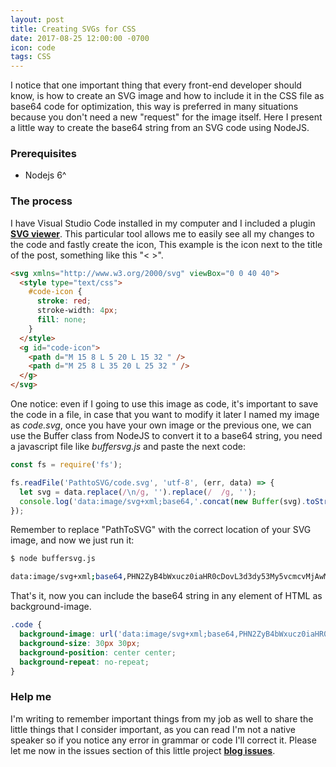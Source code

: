 ```yaml
---
layout: post
title: Creating SVGs for CSS
date: 2017-08-25 12:00:00 -0700
icon: code
tags: CSS
---
```


I notice that one important thing that every front-end developer should know, is how to create an SVG image and how to include it in the CSS file as base64 code for optimization, this way is preferred in many situations because you don't need a new "request" for the image itself. Here I present a little way to create the base64 string from an SVG code using NodeJS.

### Prerequisites

- Nodejs 6^


### The process

I have Visual Studio Code installed in my computer and I included a plugin **[SVG viewer](https://marketplace.visualstudio.com/items?itemName=cssho.vscode-svgviewer)**. This particular tool allows me to easily see all my changes to the code and fastly create the icon, This example is the icon next to the title of the post, something like this "< >".

```html
<svg xmlns="http://www.w3.org/2000/svg" viewBox="0 0 40 40">
  <style type="text/css">
    #code-icon {
      stroke: red;
      stroke-width: 4px;
      fill: none;
    }
  </style>
  <g id="code-icon">
    <path d="M 15 8 L 5 20 L 15 32 " />
    <path d="M 25 8 L 35 20 L 25 32 " />
  </g>
</svg>
```

One notice: even if I going to use this image as code, it's important to save the code in a file, in case that you want to modify it later I named my image as *code.svg*, once you have your own image or the previous one, we can use the Buffer class from NodeJS to convert it to a base64 string, you need a javascript file like *buffersvg.js* and paste the next code:

```javascript
const fs = require('fs');

fs.readFile('PathtoSVG/code.svg', 'utf-8', (err, data) => {
  let svg = data.replace(/\n/g, '').replace(/  /g, '');
  console.log('data:image/svg+xml;base64,'.concat(new Buffer(svg).toString('base64')));
});
```

Remember to replace "PathToSVG" with the correct location of your SVG image, and now we just run it:

```bash
$ node buffersvg.js

data:image/svg+xml;base64,PHN2ZyB4bWxucz0iaHR0cDovL3d3dy53My5vcmcvMjAwMC9zdmciIHZpZXdCb3g9IjAgMCA0MCA0MCI+PHN0eWxlIHR5cGU9InRleHQvY3NzIj4jY29kZS1pY29uIHtzdHJva2U6IHdoaXRlO3N0cm9rZS13aWR0aDogNHB4O2ZpbGw6IG5vbmU7fTwvc3R5bGU+PGcgaWQ9ImNvZGUtaWNvbiI+PHBhdGggZD0iTSAxNSA4IEwgNSAyMCBMIDE1IDMyICIgLz48cGF0aCBkPSJNIDI1IDggTCAzNSAyMCBMIDI1IDMyICIgLz48L2c+PC9zdmc+
```

That's it, now you can include the base64 string in any element of HTML as background-image.

```css
.code {
  background-image: url('data:image/svg+xml;base64,PHN2ZyB4bWxucz0iaHR0cDovL3d3dy53My5vcmcvMjAwMC9zdmciIHZpZXdCb3g9IjAgMCA0MCA0MCI+PHN0eWxlIHR5cGU9InRleHQvY3NzIj4jY29kZS1pY29uIHtzdHJva2U6IHdoaXRlO3N0cm9rZS13aWR0aDogNHB4O2ZpbGw6IG5vbmU7fTwvc3R5bGU+PGcgaWQ9ImNvZGUtaWNvbiI+PHBhdGggZD0iTSAxNSA4IEwgNSAyMCBMIDE1IDMyICIgLz48cGF0aCBkPSJNIDI1IDggTCAzNSAyMCBMIDI1IDMyICIgLz48L2c+PC9zdmc+');
  background-size: 30px 30px;
  background-position: center center;
  background-repeat: no-repeat;
}
```

### Help me

I'm writing to remember important things from my job as well to share the little things that I consider important, as you can read I'm not a native speaker so if you notice any error in grammar or code I'll correct it. Please let me now in the issues section of this little project **[blog issues](https://github.com/betotto/blog/issues)**.
